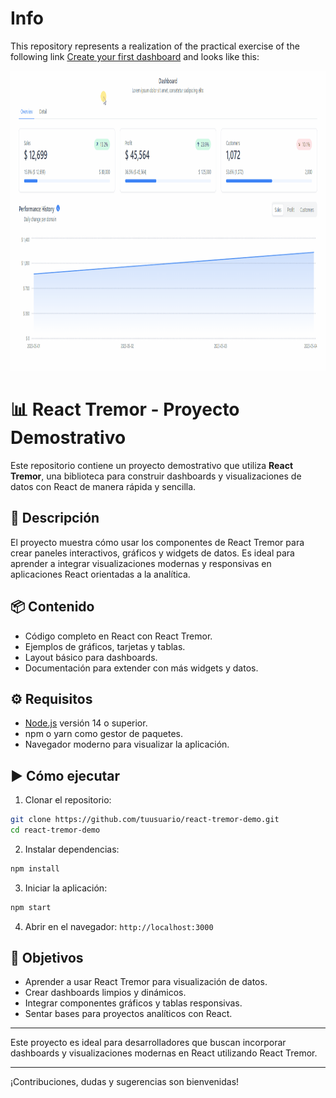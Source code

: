 # Info

This repository represents a realization of the practical exercise of the following link [Create your first dashboard](https://www.tremor.so/docs/getting-started/demo-dashboard) and looks like this:

<img src="images/Resume.gif" alt="Logo" width="840" height="480">

# 📊 React Tremor - Proyecto Demostrativo

Este repositorio contiene un proyecto demostrativo que utiliza **React Tremor**, una biblioteca para construir dashboards y visualizaciones de datos con React de manera rápida y sencilla.

## 📄 Descripción

El proyecto muestra cómo usar los componentes de React Tremor para crear paneles interactivos, gráficos y widgets de datos. Es ideal para aprender a integrar visualizaciones modernas y responsivas en aplicaciones React orientadas a la analítica.

## 📦 Contenido

- Código completo en React con React Tremor.
- Ejemplos de gráficos, tarjetas y tablas.
- Layout básico para dashboards.
- Documentación para extender con más widgets y datos.

## ⚙️ Requisitos

- [Node.js](https://nodejs.org/) versión 14 o superior.
- npm o yarn como gestor de paquetes.
- Navegador moderno para visualizar la aplicación.

## ▶️ Cómo ejecutar

1. Clonar el repositorio:

```bash
git clone https://github.com/tuusuario/react-tremor-demo.git
cd react-tremor-demo
```

2. Instalar dependencias:

```bash
npm install
```

3. Iniciar la aplicación:

```bash
npm start
```


4. Abrir en el navegador: `http://localhost:3000`

## 🎯 Objetivos

- Aprender a usar React Tremor para visualización de datos.
- Crear dashboards limpios y dinámicos.
- Integrar componentes gráficos y tablas responsivas.
- Sentar bases para proyectos analíticos con React.

---

Este proyecto es ideal para desarrolladores que buscan incorporar dashboards y visualizaciones modernas en React utilizando React Tremor.

---

¡Contribuciones, dudas y sugerencias son bienvenidas!

